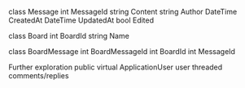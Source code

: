 
class Message
  int MessageId
  string Content
  string Author
  DateTime CreatedAt
  DateTime UpdatedAt
  bool Edited

class Board
  int BoardId
  string Name

class BoardMessage
  int BoardMessageId
  int BoardId
  int MessageId

  
Further exploration
  public virtual ApplicationUser user
  threaded comments/replies